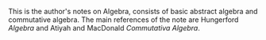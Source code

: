 This is the author's notes on Algebra, consists of basic abstract algebra and commutative algebra.
The main references of the note are Hungerford *Algebra* and Atiyah and MacDonald *Commutativa Algebra*.
